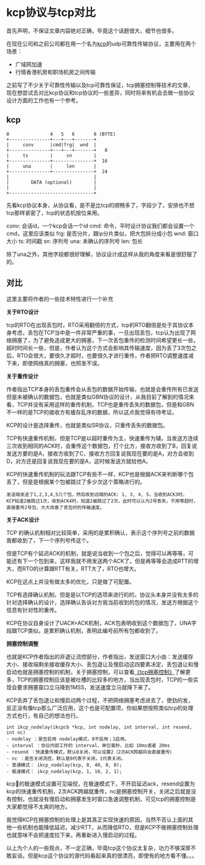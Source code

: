 # kcp协议与tcp对比
首先声明，不保证文章内容绝对正确，毕竟这个话题很大，细节也很多。

在现在公司和之前公司都在用一个名为[kcp](https://github.com/skywind3000/kcp)的udp可靠性传输协议，主要用在两个场景：

- 广域网加速
- 行情香港机房和职场机房之间传输

之前写了不少关于可靠性传输以及tcp可靠性保证，tcp拥塞控制等技术的文章，现在想尝试去对比kcp协议和tcp协议的一些差异，同时将来有机会去做一些协议设计方面的工作也有一个参考。

## kcp
```
0               4   5   6       8 (BYTE)
+---------------+---+---+-------+
|     conv      |cmd|frg|  wnd  |
+---------------+---+---+-------+   8
|     ts        |     sn        |
+---------------+---------------+  16
|     una       |     len       |
+---------------+---------------+  24
|                               |
|        DATA (optional)        |
|                               |
+-------------------------------+
```

先看kcp协议本身，从协议看，是不是比tcp的顺畅多了，字段少了，安排也不想tcp那样紧密了，tcp的状态机按位来用。

conv: 会话id，一个kcp会话一个id
cmd: 命令，平时设计协议我们都会设置一个cmd，这里应该类似
frg: 是否分片，跟ip分片类似，把大包拆分成小包
wnd: 窗口大小
ts: 时间戳
sn: 序列号
una: 未确认的序列号
len: 包长

除了una之外，其他字段都很好理解，协议设计成这样从我的角度来看是很舒服了的。

## 对比
这里主要将作者的一些技术特性进行一个补充

**关于RTO设计**

tcp的RTO在出现丢包时，RTO采用翻倍的方式，tcp的RTO翻倍是处于其协议本身考虑，丢包在TCP当中是一件非常严重的事，一旦出现丢包，tcp认为出现了网络拥塞了，为了避免造成更大的拥塞，下一次丢包重传的检测时间希望更长一些，超时时间长一些，但是，作者认为这个方式会影响其传输速度，因为丢了3次包之后，RTO会很大，要很久才超时，也要很久才进行重传，作者把RTO调整速度减下来，即使网络真的拥塞，也照发不误。

**关于重传设计**

作者指出TCP本身的丢包重传会从丢包的数据开始传输，也就是会重传所有已发送但是未被确认的数据包，也就是类似GBN协议的设计，从我目前了解到的情况来看，TCP并没有采用这样的重传机制，TCP也是重传丢失的数据包，但是和GBN不一样的是TCP的接收方有缓存乱序的数据，所以这点我觉得有待考证。

KCP的设计是选择重传，也就是类似SR协议，只重传丢失的数据包。

TCP有快速重传机制，但是TCP是以超时重传为主，快速重传为辅，当发送方连续三次收到相同的ACK时，会重传这个数据包，打个比方，接收方收到了B，回复说发送方要的是A，接收方收到了C，接收方方回复说我现在要的是A，对方会收到D，对方还是回复说我现在要的是A，这时候发送方就给他A。

KCP的快速重传机制的玩法跟TCP有些不一样，KCP也是根据ACK来判断哪个包丢了，但是是根据某个包被跳过了多少次这个策略进行的。

```
发送端发送了1,2,3,4,5几个包，然后收到远端的ACK: 1, 3, 4, 5，当收到ACK3时，
KCP知道2被跳过1次，收到ACK4时，知道2被跳过了2次，此时可以认为2号丢失，不用等超时，
直接重传2号包，大大改善了丢包时的传输速度。
```

**关于ACK设计**

TCP 的确认机制相对比较简单，采用的是累积确认，表示这个序列号之前的数据我都收到了，下一个序列号传这个。

但是TCP有个延迟ACK的机制，就是说当收到一个包之后，觉得可以再等等，可能还有下一个包到来，这样我就不用发送两个ACK了。但是再等等会造成RTT的增大，而RTO的计算跟RTT有关，RTT大了，RTO也增大。

KCP在这点上并没有做太多的优化，只是做了可配置。

TCP有选择确认机制，但是是以TCP的选项来进行的的，协议头本身并没有太多的针对选择确认的设计，选择确认告诉对方我当前收到的包的情况，发送方根据这个信息有针对性的重传。

KCP在协议自身设计了UACK+ACK机制，ACK包表明收到这个数据包了，UNA字段跟TCP类似，是累积确认机制，表明此编号前所有包都收到了。

**拥塞控制调整**

也就是KCP作者指出的非退让流控部分，作者指出，发送窗口大小由：发送缓存大小、接收端剩余接收缓存大小、丢包退让及慢启动这四要素决定，丢包退让和慢启动也就是拥塞控制的机制，关于拥塞控制，可以查看[《tcp拥塞控制》](tcp+congssion.md)了解更多，TCP的拥塞控制应该是被吐槽的比较多的地方，当出现丢包时，TCP的一些实现会要求拥塞窗口立马降到1MSS，发送速度立马就降下来了。

KCP丢弃了丢包退让和慢启动两个过程，不把网络拥塞考虑进去了，使劲的发，反正没有像tcp那么广泛应用，这个也是可配置项，你如果想按照类似tcp的处理方式也行，有自己的想法也行。

```
int ikcp_nodelay(ikcpcb *kcp, int nodelay, int interval, int resend, int nc)
- nodelay ：是否启用 nodelay模式，0不启用；1启用。
- interval ：协议内部工作的 interval，单位毫秒，比如 10ms或者 20ms
- resend ：快速重传模式，默认0关闭，可以设置2（2次ACK跨越将会直接重传）
- nc ：是否关闭流控，默认是0代表不关闭，1代表关闭。
- 普通模式： ikcp_nodelay(kcp, 0, 40, 0, 0);
- 极速模式： ikcp_nodelay(kcp, 1, 10, 2, 1);
```

kcp的极速模式设置可见端倪，在极速模式下，不开启延迟ack，resend设置为kcp的快速重传机制，2次ACK跨越就重传，nc是拥塞控制开关，关闭之后就是没有控制，也就没有慢启动和拥塞发生时窗口急速调整机制，可见tcp的拥塞控制是大家都觉得不太爽的地方。

我觉得KCP在拥塞控制的处理上是其真正实现快速的原因，当然不否认上面的其他一些机制也能降低延迟，减少RTT，从而降低RTO，但是KCP不做拥塞控制处理也就意味不会把速度拉下来，再重新进入慢启动的过程。

以上为个人的一些观点，不一定正确，毕竟tcp这个协议太复杂，功力不够深厚不敢妄谈。但是kcp这个协议的源代码看起来真的很漂亮，即使有的地方看不懂。。。
